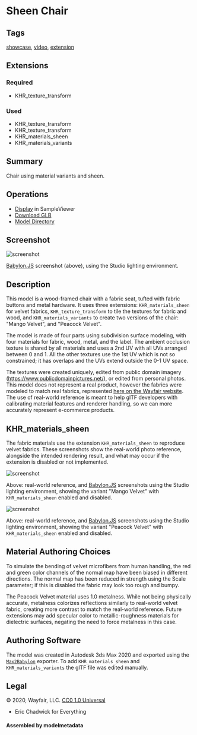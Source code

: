 # Sheen Chair

## Tags

[showcase](../Models-showcase.md), [video](../Models-video.md), [extension](../Models-extension.md)

## Extensions

### Required

* KHR_texture_transform

### Used

* KHR_texture_transform
* KHR_texture_transform
* KHR_materials_sheen
* KHR_materials_variants

## Summary

Chair using material variants and sheen.

## Operations

* [Display](https://github.khronos.org/glTF-Sample-Viewer-Release/?model=https://raw.GithubUserContent.com/KhronosGroup/glTF-Sample-Assets/main/./Models/SheenChair/glTF-Binary/SheenChair.glb) in SampleViewer
* [Download GLB](https://raw.GithubUserContent.com/KhronosGroup/glTF-Sample-Assets/main/./Models/SheenChair/glTF-Binary/SheenChair.glb)
* [Model Directory](./)

## Screenshot

![screenshot](screenshot/screenshot-large.jpg)

[Babylon.JS](https://sandbox.babylonjs.com/) screenshot (above), using the Studio lighting environment.

## Description

This model is a wood-framed chair with a fabric seat, tufted with fabric buttons and metal hardware. It uses three extensions: `KHR_materials_sheen` for velvet fabrics, `KHR_texture_transform` to tile the textures for fabric and  wood, and `KHR_materials_variants` to create two versions of the chair: "Mango Velvet", and "Peacock Velvet". 

The model is made of four parts using subdivision surface modeling, with four materials for fabric, wood, metal, and the label. The ambient occlusion texture is shared by all materials and uses a 2nd UV with all UVs arranged between 0 and 1. All the other textures use the 1st UV which is not so constrained; it has overlaps and the UVs extend outside the 0-1 UV space.

The textures were created uniquely, edited from public domain imagery (https://www.publicdomainpictures.net/), or edited from personal photos. This model does not represent a real product, however the fabrics were modeled to match real fabrics, represented [here on the Wayfair website](https://www.wayfair.com/furniture/pdp/bungalow-rose-griner-slipper-chair-bgrs8778.html). The use of real-world reference is meant to help glTF developers with calibrating material features and renderer handling, so we can more accurately represent e-commerce products. 

## KHR_materials_sheen

The fabric materials use the extension `KHR_materials_sheen` to reproduce velvet fabrics. These screenshots show the real-world photo reference, alongside the intended rendering result, and what may occur if the extension is disabled or not implemented.

![screenshot](screenshot/mango_reference.jpg)

Above: real-world reference, and [Babylon.JS](https://sandbox.babylonjs.com/) screenshots using the Studio lighting environment, showing the variant "Mango Velvet" with `KHR_materials_sheen` enabled and disabled.

![screenshot](screenshot/peacock_reference.jpg)

Above: real-world reference, and [Babylon.JS](https://sandbox.babylonjs.com/) screenshots using the Studio lighting environment, showing the variant "Peacock Velvet" with `KHR_materials_sheen` enabled and disabled.

## Material Authoring Choices

To simulate the bending of velvet microfibers from human handling, the red and green color channels of the normal map have been biased in different directions. The normal map has been reduced in strength using the Scale parameter; if this is disabled the fabric may look too rough and bumpy.

The Peacock Velvet material uses 1.0 metalness. While not being physically accurate, metalness colorizes reflections similarly to real-world velvet fabric, creating more contrast to match the real-world reference. Future extensions may add specular color to metallic-roughness materials for dielectric surfaces, negating the need to force metalness in this case.

## Authoring Software

The model was created in Autodesk 3ds Max 2020 and exported using the [`Max2Babylon`](https://github.com/BabylonJS/Exporters/tree/master/3ds%20Max) exporter. To add `KHR_materials_sheen` and `KHR_materials_variants` the glTF file was edited manually. 



## Legal

&copy; 2020, Wayfair, LLC. [CC0 1.0 Universal](https://creativecommons.org/publicdomain/zero/1.0/legalcode)

 - Eric Chadwick for Everything

#### Assembled by modelmetadata